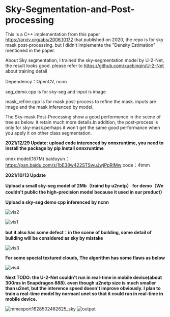 # Sky-Segmentation-and-Post-processing
This is a C++ implementation from this paper https://arxiv.org/abs/2006.10172 that published on 2020, the repo is for sky mask post-processing. but I didn't implemente the "Density Estimation" mentioned in the paper. 

About Sky segmentation, I trained the sky-segmentation model by U-2-Net, the result looks good. please refer to https://github.com/xuebinqin/U-2-Net about training detail

Dependency：OpenCV, ncnn

seg_demo.cpp is for sky-seg and input is image 

mask_refine.cpp is for mask post-process to refine the mask. inputs are image and the mask inferenced by model.

The Sky-mask Post-Processing show a good performence in the scene of tree as below. it retain much more details.In addition, the post-process is only for sky-mask.perhaps it won't get the same good performance when you apply it on other class segmentation.

**2021/12/29 Update: upload code interenced by onnxruntime, you need to install the package by pip install onnxruntime**

onnx model(167M) baiduyun：https://pan.baidu.com/s/1bE38w422STSwuJwjPpRIMw      code：4tmm

**2021/10/13 Update**

**Upload a small sky-seg model of 2Mb（traind by u2netp） for demo（We couldn't public the high-precision model because it used in our product）**

**Upload a sky-seg demo cpp inferenced by ncnn**

![vis2](https://github.com/xiongzhu666/Sky-Segmentation-and-Post-processing/blob/main/vis2.png)

![vis1](https://github.com/xiongzhu666/Sky-Segmentation-and-Post-processing/blob/main/vis1.png)

**but it also has some defect：in the scene of building, some detail of building will be considered as sky by mistake**

![vis3](https://github.com/xiongzhu666/Sky-Segmentation-and-Post-processing/blob/main/vis3.png)

**For some special textured clouds, The algorithm has some flaws as below**

![vis4](https://github.com/xiongzhu666/Sky-Segmentation-and-Post-processing/blob/main/vis4.png)

**Next TODO: the U-2-Net couldn't run in real-time in mobile device(about 300ms in Snapdragon 888). even though u2netp size is much smaller than u2net, but the interence speed doesn't improve obviously. I plan to train a real-time model by normanl unet so that it could run in real-time in mobile device.**

![mmexport1628502482625_sky](https://github.com/xiongzhu666/Sky-Segmentation-and-Post-processing/blob/main/mmexport1628502482625_sky.jpg)
![output](https://github.com/xiongzhu666/Sky-Segmentation-and-Post-processing/blob/main/output.gif)


